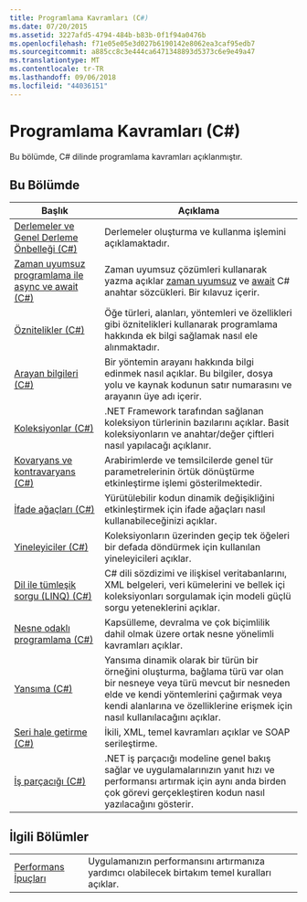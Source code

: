 ```yaml
---
title: Programlama Kavramları (C#)
ms.date: 07/20/2015
ms.assetid: 3227afd5-4794-484b-b83b-0f1f94a0476b
ms.openlocfilehash: f71e05e05e3d027b6190142e8062ea3caf95edb7
ms.sourcegitcommit: a885cc8c3e444ca6471348893d5373c6e9e49a47
ms.translationtype: MT
ms.contentlocale: tr-TR
ms.lasthandoff: 09/06/2018
ms.locfileid: "44036151"
---
```

# <a name="programming-concepts-c"></a>Programlama Kavramları (C#)
Bu bölümde, C# dilinde programlama kavramları açıklanmıştır.  
  
## <a name="in-this-section"></a>Bu Bölümde  
  
|Başlık|Açıklama|  
|-----------|-----------------|  
|[Derlemeler ve Genel Derleme Önbelleği (C#)](../../../csharp/programming-guide/concepts/assemblies-gac/index.md)|Derlemeler oluşturma ve kullanma işlemini açıklamaktadır.|  
|[Zaman uyumsuz programlama ile async ve await (C#)](../../../csharp/programming-guide/concepts/async/index.md)|Zaman uyumsuz çözümleri kullanarak yazma açıklar [zaman uyumsuz](../../../csharp/language-reference/keywords/async.md) ve [await](../../../csharp/language-reference/keywords/await.md) C# anahtar sözcükleri. Bir kılavuz içerir.|  
|[Öznitelikler (C#)](../../../csharp/programming-guide/concepts/attributes/index.md)|Öğe türleri, alanları, yöntemleri ve özellikleri gibi öznitelikleri kullanarak programlama hakkında ek bilgi sağlamak nasıl ele alınmaktadır.|  
|[Arayan bilgileri (C#)](../../../csharp/programming-guide/concepts/caller-information.md)|Bir yöntemin arayanı hakkında bilgi edinmek nasıl açıklar. Bu bilgiler, dosya yolu ve kaynak kodunun satır numarasını ve arayanın üye adı içerir.|  
|[Koleksiyonlar (C#)](../../../csharp/programming-guide/concepts/collections.md)|.NET Framework tarafından sağlanan koleksiyon türlerinin bazılarını açıklar. Basit koleksiyonların ve anahtar/değer çiftleri nasıl yapılacağı açıklanır.|  
|[Kovaryans ve kontravaryans (C#)](../../../csharp/programming-guide/concepts/covariance-contravariance/index.md)|Arabirimlerde ve temsilcilerde genel tür parametrelerinin örtük dönüştürme etkinleştirme işlemi gösterilmektedir.|  
|[İfade ağaçları (C#)](../../../csharp/programming-guide/concepts/expression-trees/index.md)|Yürütülebilir kodun dinamik değişikliğini etkinleştirmek için ifade ağaçları nasıl kullanabileceğinizi açıklar.|  
|[Yineleyiciler (C#)](../../../csharp/programming-guide/concepts/iterators.md)|Koleksiyonların üzerinden geçip tek öğeleri bir defada döndürmek için kullanılan yineleyicileri açıklar.|  
|[Dil ile tümleşik sorgu (LINQ) (C#)](../../../csharp/programming-guide/concepts/linq/index.md)|C# dili sözdizimi ve ilişkisel veritabanlarını, XML belgeleri, veri kümelerini ve bellek içi koleksiyonları sorgulamak için modeli güçlü sorgu yeteneklerini açıklar.|  
|[Nesne odaklı programlama (C#)](../../../csharp/programming-guide/concepts/object-oriented-programming.md)|Kapsülleme, devralma ve çok biçimlilik dahil olmak üzere ortak nesne yönelimli kavramları açıklar.|  
|[Yansıma (C#)](../../../csharp/programming-guide/concepts/reflection.md)|Yansıma dinamik olarak bir türün bir örneğini oluşturma, bağlama türü var olan bir nesneye veya türü mevcut bir nesneden elde ve kendi yöntemlerini çağırmak veya kendi alanlarına ve özelliklerine erişmek için nasıl kullanılacağını açıklar.|  
|[Seri hale getirme (C#)](../../../csharp/programming-guide/concepts/serialization/index.md)|İkili, XML, temel kavramları açıklar ve SOAP serileştirme.|  
|[İş parçacığı (C#)](../../../csharp/programming-guide/concepts/threading/index.md)|.NET iş parçacığı modeline genel bakış sağlar ve uygulamalarınızın yanıt hızı ve performansı artırmak için aynı anda birden çok görevi gerçekleştiren kodun nasıl yazılacağını gösterir.|  
  
## <a name="related-sections"></a>İlgili Bölümler  
  
|||  
|---|---|  
|[Performans İpuçları](../../../../docs/framework/performance/performance-tips.md) | Uygulamanızın performansını artırmanıza yardımcı olabilecek birtakım temel kuralları açıklar.|

